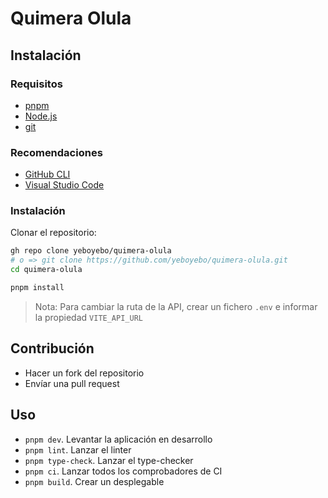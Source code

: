 # Quimera Olula

## Instalación

### Requisitos

- [pnpm](https://pnpm.io/installation)
- [Node.js](https://nodejs.org/es/download)
- [git](https://git-scm.com/book/es/v2/Inicio---Sobre-el-Control-de-Versiones-Instalaci%C3%B3n-de-Git)

### Recomendaciones

- [GitHub CLI](https://cli.github.com/)
- [Visual Studio Code](https://code.visualstudio.com/download)

### Instalación

Clonar el repositorio:

```sh
gh repo clone yeboyebo/quimera-olula
# o => git clone https://github.com/yeboyebo/quimera-olula.git
cd quimera-olula

pnpm install
```

> Nota: Para cambiar la ruta de la API, crear un fichero `.env` e informar la propiedad `VITE_API_URL`

## Contribución

- Hacer un fork del repositorio
- Envíar una pull request

## Uso

- `pnpm dev`. Levantar la aplicación en desarrollo
- `pnpm lint`. Lanzar el linter
- `pnpm type-check`. Lanzar el type-checker
- `pnpm ci`. Lanzar todos los comprobadores de CI
- `pnpm build`. Crear un desplegable
